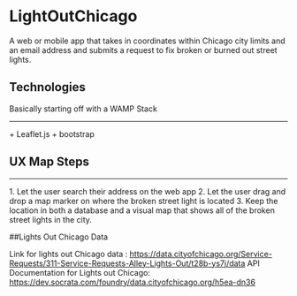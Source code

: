 # LightOutChicago
A web or mobile app that takes in coordinates within Chicago city limits and an email address and submits a request to fix broken or burned out street lights.

## Technologies 
Basically starting off with a WAMP Stack
<hr>
+ Leaflet.js
+ bootstrap


## UX Map Steps 
<hr>
1. Let the user search their address on the web app
2. Let the user drag and drop a map marker on where the broken street light is located
3. Keep the location in both a database and a visual map that shows all of the broken street lights in the city.

##Lights Out Chicago Data

Link for lights out Chicago data : https://data.cityofchicago.org/Service-Requests/311-Service-Requests-Alley-Lights-Out/t28b-ys7j/data
API Documentation for Lights out Chicago: https://dev.socrata.com/foundry/data.cityofchicago.org/h5ea-dn36


